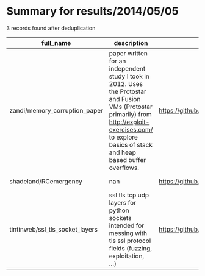 
# Summary for results/2014/05/05
    
3 records found after deduplication

| full_name | description | html_url | matched_list | matched_count | pushed_at | size | stargazers_count | language | forks_count |
|---------------------------------|---------------------------------------------------------------------------------------------------------------------------------------------------------------------------------------------------------------|----------------------------------------------------|------------------------------|-----------------|---------------------------|--------|--------------------|------------|---------------|
| zandi/memory_corruption_paper | paper written for an independent study I took in 2012. Uses the Protostar and Fusion VMs (Protostar primarily) from http://exploit-exercises.com/ to explore basics of stack and heap based buffer overflows. | https://github.com/zandi/memory_corruption_paper | ['exploit', 'heap overflow'] | 2 | 2014-05-05 19:27:23+00:00 | 566 | 1 | TeX | 3 |
| shadeland/RCemergency | nan | https://github.com/shadeland/RCemergency | ['rce'] | 1 | 2014-05-05 11:56:09+00:00 | 6076 | 0 | JavaScript | 0 |
| tintinweb/ssl_tls_socket_layers | ssl tls tcp udp layers for python sockets intended for messing with tls ssl protocol fields (fuzzing, exploitation, ...) | https://github.com/tintinweb/ssl_tls_socket_layers | ['exploit'] | 1 | 2014-05-05 22:45:27+00:00 | 288 | 6 | Python | 3 |
